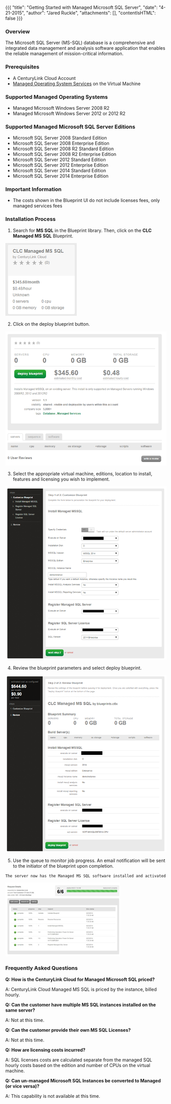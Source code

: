 {{{
  "title": "Getting Started with Managed Microsoft SQL Server",
  "date": "4-21-2015",
  "author": "Jared Ruckle",
  "attachments": [],
  "contentIsHTML": false
}}}

### Overview
The Microsoft SQL Server (MS-SQL) database is a comprehensive and integrated data management and analysis software application that enables the reliable management of mission-critical information.

### Prerequisites
* A CenturyLink Cloud Account
* [Managed Operating System Services](//www.centurylinkcloud.com/managed-services/operating-system) on the Virtual Machine

### Supported Managed Operating Systems
* Managed Microsoft Windows Server 2008 R2
* Managed Microsoft Windows Server 2012 or 2012 R2

### Supported Managed Microsoft SQL Server Editions
* Microsoft SQL Server 2008 Standard Edition
* Microsoft SQL Server 2008 Enterprise Edition
* Microsoft SQL Server 2008 R2 Standard Edition
* Microsoft SQL Server 2008 R2 Enterprise Edition
* Microsoft SQL Server 2012 Standard Edition
* Microsoft SQL Server 2012 Enterprise Edition
* Microsoft SQL Server 2014 Standard Edition
* Microsoft SQL Server 2014 Enterprise Edition

### Important Information
* The costs shown in the Blueprint UI do not include licenses fees, only managed services fees

### Installation Process

1. Search for **MS SQL** in the Blueprint library. Then, click on the **CLC Managed MS SQL** Blueprint.

![managed MS SQL blueprint](../images/getting-started-with-managed-microsoft-sql-server-01.png)

2. Click on the deploy blueprint button.

![deploy ms sql blueprint](../images/getting-started-with-managed-microsoft-sql-server-02.png)

3. Select the appropriate virtual machine, editions, location to install, features and licensing you wish to implement.

![input blueprint parameters](../images/getting-started-with-managed-microsoft-sql-server-03.png)

4. Review the blueprint parameters and select deploy blueprint.  

![review blueprint parameters](../images/getting-started-with-managed-microsoft-sql-server-04.png)

5. Use the queue to monitor job progress.  An email notification will be sent to the initiator of the blueprint upon completion.

```
The server now has the Managed MS SQL software installed and activated
```
![managed ms sql job queue](../images/getting-started-with-managed-microsoft-sql-server-05.png)

### Frequently Asked Questions

**Q: How is the CenturyLink Cloud for Managed Microsoft SQL priced?**

A: CenturyLink Cloud Managed MS SQL is priced by the instance, billed hourly.

**Q: Can the customer have multiple MS SQL instances installed on the same server?**

A: Not at this time.

**Q: Can the customer provide their own MS SQL Licenses?**

A: Not at this time.

**Q: How are licensing costs incurred?**

A: SQL licenses costs are calculated separate from the managed SQL hourly costs based on the edition and number of CPUs on the virtual machine.

**Q: Can **un-managed** Microsoft SQL Instances be converted to **Managed** (or vice versa)?**

A: This capability is not available at this time.
